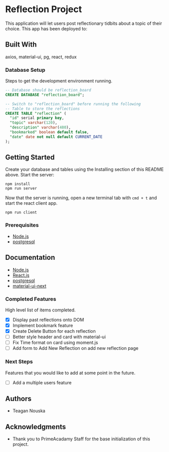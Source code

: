 # Reflection Project

This application will let users post reflectionary tidbits about a topic of their choice. This app has been deployed to: 
<!-- insert heroku website here -->

## Built With

axios, material-ui, pg, react, redux

### Database Setup

Steps to get the development environment running.

```sql
-- Database should be reflection_board
CREATE DATABASE "reflection_board";

-- Switch to "reflection_board" before running the following
-- Table to store the reflections
CREATE TABLE "reflection" (
  "id" serial primary key,
  "topic" varchar(120),
  "description" varchar(480),
  "bookmarked" boolean default false,
  "date" date not null default CURRENT_DATE
);
```

## Getting Started

Create your database and tables using the Installing section of this README above. Start the server:

```
npm install
npm run server
```

Now that the server is running, open a new terminal tab with `cmd + t` and start the react client app.

```
npm run client
```
### Prerequisites

- [Node.js](https://nodejs.org/en/)
- [postgresql](https://www.postgresql.org/download/)



<!-- ## Screen Shot

Include one or two screen shots of your project here (optional). Remove if unused. -->

## Documentation

- [Node.js](https://nodejs.org/en/)
- [React.js](https://reactjs.org/)
- [postgresql](https://www.postgresql.org/docs/)
- [material-ui-next](https://material-ui-next.com/)

### Completed Features

High level list of items completed.

- [x] Display past reflections onto DOM 
- [x] Implement bookmark feature 
- [x] Create Delete Button for each reflection
- [ ] Better style header and card with material-ui
- [ ] Fix Time format on card using moment.js
- [ ] Add form to Add New Reflection on add new reflection page

### Next Steps

Features that you would like to add at some point in the future.

- [ ] Add a multiple users feature

## Authors

* Teagan Nouska


## Acknowledgments

* Thank you to PrimeAcadamy Staff for the base initialization of this project.